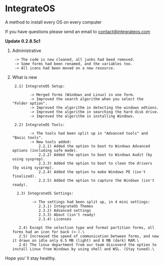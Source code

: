 # IntegrateOS
A method to install every OS on every computer

If you have questions please send an email to contact@integrateos.com

<b> Update 0.2.8.5c1 </b>

1) Administrative

        -> The code is now cleaned, all junks had beed removed.
        -> Some forms had been renamed, and the variables too.
        -> All icons had been moved on a new resource.

2) What is new

        2.1) IntegrateOS Setup:
  
               -> Merged forms (Windows and Linux) in one form.
               -> Improved the search algorithm when you select the "Folder option".
               -> Improved the algorithm in detecting the windows edtions.
               -> Improved the algorithm in searching the hard disk drive.
               -> Improved the algorithm in installing Windows.
       
        2.2) IntegrateOS Tools:
   
               -> The tools had been split up in "Advanced tools" and "Basic tools".
               -> New tools added:
                   2.2.1) Added the option to boot to Windows Advanced options (including safe mode).
                   2.2.2) Added the option to boot to Windows Audit (by using sysprep).
                   2.2.3) Added the option to boot to clean the drivers (by using sysprep).
                   2.2.4) Added the option to make Windows PE (isn't finalized).
                   2.2.5) Added the option to capture the Windows (isn't ready).
           
         2.3) IntegrateOS Settings:

                -> The settings had been split up, in 4 mini settings:
                   2.3.1) IntegrateOS Themes
                   2.3.2) Advanced settings
                   2.3.3) About (isn't ready)
                   2.3.4) Licenses
           
          2.4) Except the selection type and format partition forms, all forms had an icon for back (<-).\
          2.5) Increased the speed of communication between forms, and now it draws on idle only 6.5 MB (light) and 8 MB (dark) RAM.\
          2.6) The linux department from our team discoverd the option to install Linux from Windows by using shell and WSL. (Stay tuned).\ 

Hope you' ll stay healthy.
